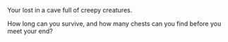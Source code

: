 Your lost in a cave full of creepy creatures. 

How long can you survive, and how many chests can you find before you meet your end?